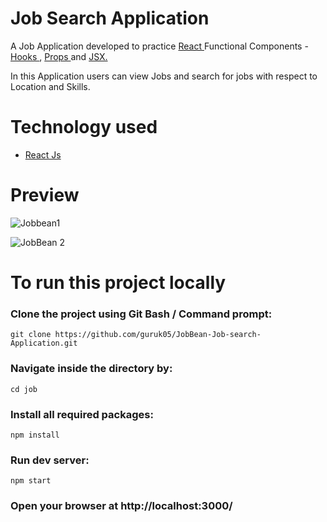 # Job Search Application 


A Job Application developed to practice <a href="https://reactjs.org/"> React </a> Functional Components - <a href="https://reactjs.org/docs/hooks-overview.html"> Hooks </a>, <a href="https://reactjs.org/docs/components-and-props.html"> Props </a> and <a href="https://reactjs.org/docs/introducing-jsx.html"> JSX.
</a> 

In this Application users can view Jobs and search for jobs with respect to Location and Skills.

# Technology used

* <a href="https://reactjs.org/"> React Js </a>

# Preview


![Jobbean1](https://user-images.githubusercontent.com/54667515/69914065-d79f1180-1465-11ea-8feb-3ed60a2fdfde.PNG)


![JobBean 2](https://user-images.githubusercontent.com/54667515/69914066-db329880-1465-11ea-8e02-e4aa7dad9e06.PNG)


# To run this project locally 



### Clone the project using Git Bash / Command prompt:
```
git clone https://github.com/guruk05/JobBean-Job-search-Application.git 
```


### Navigate inside the directory by:
```
cd job
```


### Install all required packages:
```
npm install
```

### Run dev server:
```
npm start
```


### Open your browser at http://localhost:3000/

<br>
<br>




 

































